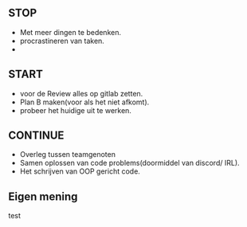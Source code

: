## STOP
- Met meer dingen te bedenken.
- procrastineren van taken.
- 

## START
- voor de Review alles op gitlab zetten.
- Plan B maken(voor als het niet afkomt).
- probeer het huidige uit te werken.
## CONTINUE
- Overleg tussen teamgenoten
- Samen oplossen van code problems(doormiddel van discord/ IRL).
- Het schrijven van OOP gericht code.

## Eigen mening
test